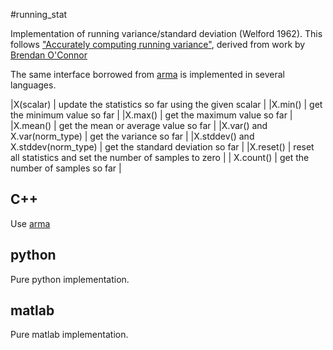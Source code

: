 #running_stat

Implementation of running variance/standard deviation (Welford 1962). This follows ["Accurately computing running variance"](http://www.johndcook.com/standard_deviation.html), derived from work by [Brendan O'Connor](http://github.com/brendano/running_stat)


The same interface borrowed from [arma](http://arma.sourceforge.net/docs.html#running_stat) is implemented in several languages.


|X(scalar) | update the statistics so far using the given scalar |
|X.min()   | get the minimum value so far |
|X.max()   | get the maximum value so far |
|X.mean()  | get the mean or average value so far |
|X.var()  and  X.var(norm_type) | get the variance so far |
|X.stddev()  and  X.stddev(norm_type) | get the standard deviation so far |
|X.reset()	 | reset all statistics and set the number of samples to zero |
| X.count()	 | get the number of samples so far |

## C++

Use [arma](http://arma.sourceforge.net/docs.html#running_stat)

## python

Pure python implementation.

## matlab

Pure matlab implementation.

